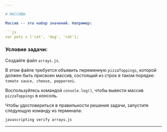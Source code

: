 ```yaml
---

# МАССИВЫ

Массив -- это набор значений. Например:

```js
var pets = ['cat', 'dog', 'rat'];
```

### Условие задачи:

Создайте файл `arrays.js`.

В этом файле требуется объявить переменную `pizzaToppings`, которой должен быть присвоен массив, состоящий из строк в таком порядке: `tomato sauce, cheese, pepperoni`.

Воспользуйтесь командой `console.log()`, чтобы вывести массив `pizzaToppings` в консоль.

Чтобы удостовериться в правильности решения задачи, запустите следующую команду из терминала:

`javascripting verify arrays.js`

---
```


